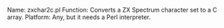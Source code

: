 Name: zxchar2c.pl
Function: Converts a ZX Spectrum character set to a C array.
Platform: Any, but it needs a Perl interpreter.
